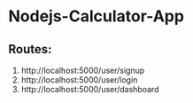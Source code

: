 # Nodejs-Calculator-App

## Routes:

1) http://localhost:5000/user/signup
2) http://localhost:5000/user/login
3) http://localhost:5000/user/dashboard